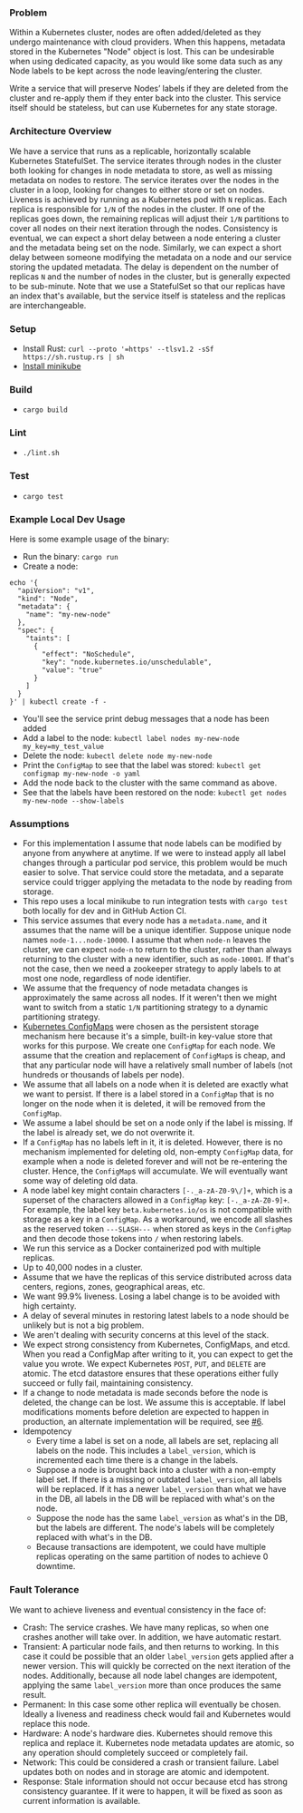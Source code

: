 ### Problem
Within a Kubernetes cluster, nodes are often added/deleted as they undergo maintenance with cloud providers. When this happens, metadata stored in the Kubernetes "Node" object is lost. This can be undesirable when using dedicated capacity, as you would like some data such as any Node labels to be kept across the node leaving/entering the cluster.

Write a service that will preserve Nodes’ labels if they are deleted from the cluster and re-apply them if they enter back into the cluster. This service itself should be stateless, but can use Kubernetes for any state storage.

### Architecture Overview
We have a service that runs as a replicable, horizontally scalable Kubernetes StatefulSet. The service iterates through nodes in the cluster both looking for changes in node metadata to store, as well as missing metadata on nodes to restore. The service iterates over the nodes in the cluster in a loop, looking for changes to either store or set on nodes. Liveness is achieved by running as a Kubernetes pod with `N` replicas. Each replica is responsible for `1/N` of the nodes in the cluster. If one of the replicas goes down, the remaining replicas will adjust their `1/N` partitions to cover all nodes on their next iteration through the nodes. Consistency is eventual, we can expect a short delay between a node entering a cluster and the metadata being set on the node. Similarly, we can expect a short delay between someone modifying the metadata on a node and our service storing the updated metadata. The delay is dependent on the number of replicas `N` and the number of nodes in the cluster, but is generally expected to be sub-minute. Note that we use a StatefulSet so that our replicas have an index that's available, but the service itself is stateless and the replicas are interchangeable.

### Setup
- Install Rust: `curl --proto '=https' --tlsv1.2 -sSf https://sh.rustup.rs | sh`
- [Install minikube](https://minikube.sigs.k8s.io/docs/start/)

### Build
- `cargo build`

### Lint
- `./lint.sh`

### Test
- `cargo test`

### Example Local Dev Usage
Here is some example usage of the binary:
- Run the binary: `cargo run`
- Create a node:
```
echo '{
  "apiVersion": "v1",
  "kind": "Node",
  "metadata": {
    "name": "my-new-node"
  },
  "spec": {
    "taints": [
      {
        "effect": "NoSchedule",
        "key": "node.kubernetes.io/unschedulable",
        "value": "true"
      }
    ]
  }
}' | kubectl create -f -
```
- You'll see the service print debug messages that a node has been added
- Add a label to the node: `kubectl label nodes my-new-node my_key=my_test_value`
- Delete the node: `kubectl delete node my-new-node`
- Print the `ConfigMap` to see that the label was stored: `kubectl get configmap my-new-node -o yaml`
- Add the node back to the cluster with the same command as above.
- See that the labels have been restored on the node: `kubectl get nodes my-new-node --show-labels`

### Assumptions
- For this implementation I assume that node labels can be modified by anyone from anywhere at anytime. If we were to instead apply all label changes through a particular pod service, this problem would be much easier to solve. That service could store the metadata, and a separate service could trigger applying the metadata to the node by reading from storage.
- This repo uses a local minikube to run integration tests with `cargo test` both locally for dev and in GitHub Action CI.
- This service assumes that every node has a `metadata.name`, and it assumes that the name will be a unique identifier. Suppose unique node names `node-1...node-10000`. I assume that when `node-n` leaves the cluster, we can expect `node-n` to return to the cluster, rather than always returning to the cluster with a new identifier, such as `node-10001`. If that's not the case, then we need a zookeeper strategy to apply labels to at most one node, regardless of node identifier.
- We assume that the frequency of node metadata changes is approximately the same across all nodes. If it weren't then we might want to switch from a static `1/N` partitioning strategy to a dynamic partitioning strategy.
- [Kubernetes ConfigMaps](https://kubernetes.io/docs/concepts/configuration/configmap/) were chosen as the persistent storage mechanism here because it's a simple, built-in key-value store that works for this purpose. We create one `ConfigMap` for each node. We assume that the creation and replacement of `ConfigMap`s is cheap, and that any particular node will have a relatively small number of labels (not hundreds or thousands of labels per node).
- We assume that all labels on a node when it is deleted are exactly what we want to persist. If there is a label stored in a `ConfigMap` that is no longer on the node when it is deleted, it will be removed from the `ConfigMap`.
- We assume a label should be set on a node only if the label is missing. If the label is already set, we do not overwrite it.
- If a `ConfigMap` has no labels left in it, it is deleted. However, there is no mechanism implemented for deleting old, non-empty `ConfigMap` data, for example when a node is deleted forever and will not be re-entering the cluster. Hence, the `ConfigMap`s will accumulate. We will eventually want some way of deleting old data.
- A node label key might contain characters `[-._a-zA-Z0-9\/]+`, which is a superset of the characters allowed in a `ConfigMap` key: `[-._a-zA-Z0-9]+`. For example, the label key `beta.kubernetes.io/os` is not compatible with storage as a key in a `ConfigMap`. As a workaround, we encode all slashes as the reserved token `---SLASH---` when stored as keys in the `ConfigMap` and then decode those tokens into `/` when restoring labels.
- We run this service as a Docker containerized pod with multiple replicas.
- Up to 40,000 nodes in a cluster.
- Assume that we have the replicas of this service distributed across data centers, regions, zones, geographical areas, etc.
- We want 99.9% liveness. Losing a label change is to be avoided with high certainty.
- A delay of several minutes in restoring latest labels to a node should be unlikely but is not a big problem.
- We aren't dealing with security concerns at this level of the stack.
- We expect strong consistency from Kubernetes, ConfigMaps, and etcd. When you read a ConfigMap after writing to it, you can expect to get the value you wrote. We expect Kubernetes `POST`, `PUT`, and `DELETE` are atomic. The etcd datastore ensures that these operations either fully succeed or fully fail, maintaining consistency.
- If a change to node metadata is made seconds before the node is deleted, the change can be lost. We assume this is acceptable. If label modifications moments before deletion are expected to happen in production, an alternate implementation will be required, see [#6](https://github.com/xanderdunn/kube-state-rs/issues/6).
- Idempotency
    - Every time a label is set on a node, all labels are set, replacing all labels on the node. This includes a `label_version`, which is incremented each time there is a change in the labels.
    - Suppose a node is brought back into a cluster with a non-empty label set. If there is a missing or outdated `label_version`, all labels will be replaced. If it has a newer `label_version` than what we have in the DB, all labels in the DB will be replaced with what's on the node.
    - Suppose the node has the same `label_version` as what's in the DB, but the labels are different. The node's labels will be completely replaced with what's in the DB.
    - Because transactions are idempotent, we could have multiple replicas operating on the same partition of nodes to achieve 0 downtime.

### Fault Tolerance
We want to achieve liveness and eventual consistency in the face of:
- Crash: The service crashes. We have many replicas, so when one crashes another will take over. In addition, we have automatic restart.
- Transient: A particular node fails, and then returns to working. In this case it could be possible that an older `label_version` gets applied after a newer version. This will quickly be corrected on the next iteration of the nodes. Additionally, because all node label changes are idempotent, applying the same `label_version` more than once produces the same result.
- Permanent: In this case some other replica will eventually be chosen. Ideally a liveness and readiness check would fail and Kubernetes would replace this node.
- Hardware: A node's hardware dies. Kubernetes should remove this replica and replace it. Kubernetes node metadata updates are atomic, so any operation should completely succeed or completely fail.
- Network: This could be considered a crash or transient failure. Label updates both on nodes and in storage are atomic and idempotent.
- Response: Stale information should not occur because etcd has strong consistency guarantee. If it were to happen, it will be fixed as soon as current information is available.
